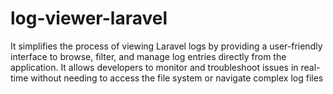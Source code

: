 # log-viewer-laravel
It simplifies the process of viewing Laravel logs by providing a user-friendly interface to browse, filter, and manage log entries directly from the application. It allows developers to monitor and troubleshoot issues in real-time without needing to access the file system or navigate complex log files
